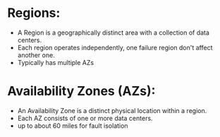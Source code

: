 # Regions:
- A Region is a geographically distinct area with a collection of data centers. 
- Each region operates independently, one failure region don't affect another one.
- Typically has multiple AZs

# Availability Zones (AZs):
 - An Availability Zone is a distinct physical location within a region. 
 - Each AZ consists of one or more data centers.
 - up to about 60 miles for fault isolation